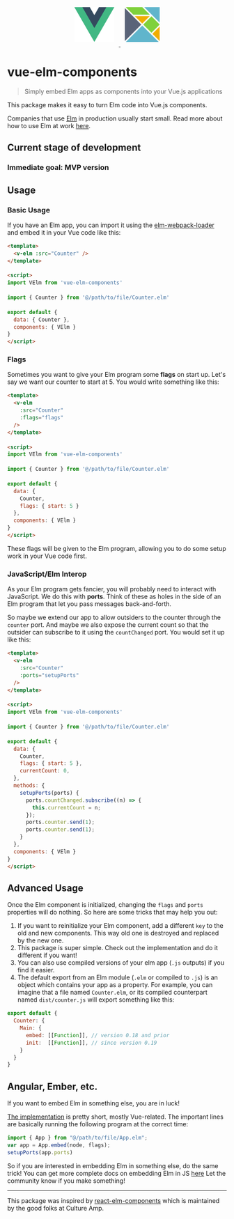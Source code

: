 <p align="center">
  <a target="_blank" href="https://vuejs.org">
    <img
      height="80"
      style="padding:10px"
      alt="Vue logo"
      src="https://raw.githubusercontent.com/amirmahdimajedi/vue-elm-components/master/assets/logos/vue.svg"
    >
  </a>
  <a target="_blank" href="https://elm-lang.org">
    <img
      height="80"
      style="padding:10px"
      alt="Elm logo"
      src="https://raw.githubusercontent.com/amirmahdimajedi/vue-elm-components/master/assets/logos/elm.svg"
    >
  </a>
</p>

# vue-elm-components

> Simply embed Elm apps as components into your Vue.js applications

This package makes it easy to turn Elm code into Vue.js components.

Companies that use [Elm](http://elm-lang.org/) in production usually start small. Read more about how to use Elm at work [here](http://elm-lang.org/blog/how-to-use-elm-at-work).

## Current stage of development <prototype>

### Immediate goal: MVP version

## Usage

### Basic Usage

If you have an Elm app, you can import it using the [elm-webpack-loader](https://github.com/elm-community/elm-webpack-loader) and embed it in your Vue code like this:

```html
<template>
  <v-elm :src="Counter" />
</template>

<script>
import VElm from 'vue-elm-components'

import { Counter } from '@/path/to/file/Counter.elm'

export default {
  data: { Counter },
  components: { VElm }
}
</script>
```

### Flags

Sometimes you want to give your Elm program some **flags** on start up. Let's say we want our counter to start at 5. You would write something like this:

```html
<template>
  <v-elm
    :src="Counter"
    :flags="flags"
  />
</template>

<script>
import VElm from 'vue-elm-components'

import { Counter } from '@/path/to/file/Counter.elm'

export default {
  data: {
    Counter,
    flags: { start: 5 }
  },
  components: { VElm }
}
</script>
```

These flags will be given to the Elm program, allowing you to do some setup work in your Vue code first.


### JavaScript/Elm Interop

As your Elm program gets fancier, you will probably need to interact with JavaScript. We do this with **ports**. Think of these as holes in the side of an Elm program that let you pass messages back-and-forth.

So maybe we extend our app to allow outsiders to the counter through the `counter` port. And maybe we also expose the current count so that the outsider can subscribe to it using the `countChanged` port. You would set it up like this:

```html
<template>
  <v-elm
    :src="Counter"
    :ports="setupPorts"
  />
</template>

<script>
import VElm from 'vue-elm-components'

import { Counter } from '@/path/to/file/Counter.elm'

export default {
  data: {
    Counter,
    flags: { start: 5 },
    currentCount: 0,
  },
  methods: {
    setupPorts(ports) {
      ports.countChanged.subscribe((n) => {
        this.currentCount = n;
      });
      ports.counter.send(1);
      ports.counter.send(1);
    }
  },
  components: { VElm }
}
</script>
```

## Advanced Usage

Once the Elm component is initialized, changing the `flags` and `ports` properties will do nothing. So here are some tricks that may help you out:

  1. If you want to reinitialize your Elm component, add a different `key` to the old and new components. This way old one is destroyed and replaced by the new one.
  2. This package is super simple. Check out the implementation and do it different if you want!
  3. You can also use compiled versions of your elm app (`.js` outputs) if you find it easier.
  4. The default export from an Elm module (`.elm` or compiled to `.js`) is an object which contains your app as a property. For example, you can imagine that a file named `Counter.elm`, or its compiled counterpart named `dist/counter.js` will export something like this:
```javascript
export default {
  Counter: {
    Main: {
      embed: [[Function]], // version 0.18 and prior
      init:  [[Function]], // since version 0.19
    }
  }
}
```


## Angular, Ember, etc.

If you want to embed Elm in something else, you are in luck!

[The implementation](src/elm.vue) is pretty short, mostly Vue-related. The important lines are basically running the following program at the correct time:

```javascript
import { App } from "@/path/to/file/App.elm";
var app = App.embed(node, flags);
setupPorts(app.ports)
```

So if you are interested in embedding Elm in something else, do the same trick! You can get more complete docs on embedding Elm in JS [here](https://guide.elm-lang.org/interop/) Let the community know if you make something!


---

This package was inspired by [react-elm-components](https://github.com/cultureamp/react-elm-components/) which is maintained by the good folks at Culture Amp.